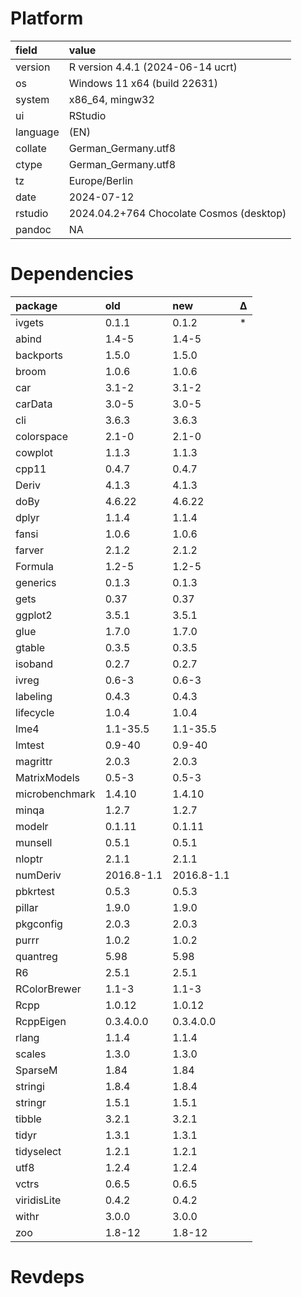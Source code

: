 # Platform

|field    |value                                    |
|:--------|:----------------------------------------|
|version  |R version 4.4.1 (2024-06-14 ucrt)        |
|os       |Windows 11 x64 (build 22631)             |
|system   |x86_64, mingw32                          |
|ui       |RStudio                                  |
|language |(EN)                                     |
|collate  |German_Germany.utf8                      |
|ctype    |German_Germany.utf8                      |
|tz       |Europe/Berlin                            |
|date     |2024-07-12                               |
|rstudio  |2024.04.2+764 Chocolate Cosmos (desktop) |
|pandoc   |NA                                       |

# Dependencies

|package        |old        |new        |Δ  |
|:--------------|:----------|:----------|:--|
|ivgets         |0.1.1      |0.1.2      |*  |
|abind          |1.4-5      |1.4-5      |   |
|backports      |1.5.0      |1.5.0      |   |
|broom          |1.0.6      |1.0.6      |   |
|car            |3.1-2      |3.1-2      |   |
|carData        |3.0-5      |3.0-5      |   |
|cli            |3.6.3      |3.6.3      |   |
|colorspace     |2.1-0      |2.1-0      |   |
|cowplot        |1.1.3      |1.1.3      |   |
|cpp11          |0.4.7      |0.4.7      |   |
|Deriv          |4.1.3      |4.1.3      |   |
|doBy           |4.6.22     |4.6.22     |   |
|dplyr          |1.1.4      |1.1.4      |   |
|fansi          |1.0.6      |1.0.6      |   |
|farver         |2.1.2      |2.1.2      |   |
|Formula        |1.2-5      |1.2-5      |   |
|generics       |0.1.3      |0.1.3      |   |
|gets           |0.37       |0.37       |   |
|ggplot2        |3.5.1      |3.5.1      |   |
|glue           |1.7.0      |1.7.0      |   |
|gtable         |0.3.5      |0.3.5      |   |
|isoband        |0.2.7      |0.2.7      |   |
|ivreg          |0.6-3      |0.6-3      |   |
|labeling       |0.4.3      |0.4.3      |   |
|lifecycle      |1.0.4      |1.0.4      |   |
|lme4           |1.1-35.5   |1.1-35.5   |   |
|lmtest         |0.9-40     |0.9-40     |   |
|magrittr       |2.0.3      |2.0.3      |   |
|MatrixModels   |0.5-3      |0.5-3      |   |
|microbenchmark |1.4.10     |1.4.10     |   |
|minqa          |1.2.7      |1.2.7      |   |
|modelr         |0.1.11     |0.1.11     |   |
|munsell        |0.5.1      |0.5.1      |   |
|nloptr         |2.1.1      |2.1.1      |   |
|numDeriv       |2016.8-1.1 |2016.8-1.1 |   |
|pbkrtest       |0.5.3      |0.5.3      |   |
|pillar         |1.9.0      |1.9.0      |   |
|pkgconfig      |2.0.3      |2.0.3      |   |
|purrr          |1.0.2      |1.0.2      |   |
|quantreg       |5.98       |5.98       |   |
|R6             |2.5.1      |2.5.1      |   |
|RColorBrewer   |1.1-3      |1.1-3      |   |
|Rcpp           |1.0.12     |1.0.12     |   |
|RcppEigen      |0.3.4.0.0  |0.3.4.0.0  |   |
|rlang          |1.1.4      |1.1.4      |   |
|scales         |1.3.0      |1.3.0      |   |
|SparseM        |1.84       |1.84       |   |
|stringi        |1.8.4      |1.8.4      |   |
|stringr        |1.5.1      |1.5.1      |   |
|tibble         |3.2.1      |3.2.1      |   |
|tidyr          |1.3.1      |1.3.1      |   |
|tidyselect     |1.2.1      |1.2.1      |   |
|utf8           |1.2.4      |1.2.4      |   |
|vctrs          |0.6.5      |0.6.5      |   |
|viridisLite    |0.4.2      |0.4.2      |   |
|withr          |3.0.0      |3.0.0      |   |
|zoo            |1.8-12     |1.8-12     |   |

# Revdeps

